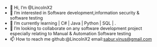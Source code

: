 - 👋 Hi, I’m @LincolnX2
- 👀 I’m interested in Software development,information security & software testing
- 🌱 I’m currently learning | C# | Java | Python | SQL | .
- 💞️ I’m looking to collaborate on any software development project especially relating to Manual & Automation Software testing
- 📫 How to reach me github:@LincolnX2 email:sabur.yinus@gmail.com

<!---
LincolnX2/LincolnX2 is a ✨ special ✨ repository because its `README.md` (this file) appears on your GitHub profile.
You can click the Preview link to take a look at your changes.
--->

